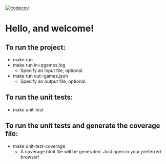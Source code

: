 [![codecov](https://codecov.io/github/hawshinka/cloudwalk_job_test/graph/badge.svg?token=JP9J70NYOP)](https://codecov.io/github/hawshinka/cloudwalk_job_test)

# Hello, and welcome!

## To run the project:
* make run
* make run in=qgames.log
  * Specify an input file, optional.
* make run out=games.json 
  * Specify an output file, optional.

## To run the unit tests:
* make unit-test

## To run the unit tests and generate the coverage file:
* make unit-test-coverage
  * A coverage.html file will be generated. Just open in your preferred browser! 
